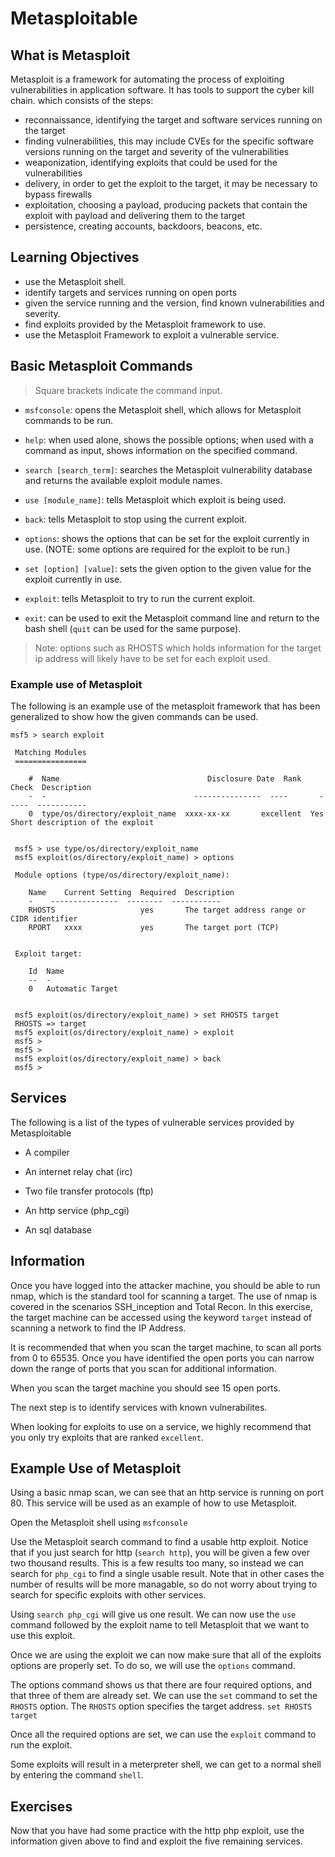 # Metasploitable

## What is Metasploit
Metasploit is a framework for automating the process of exploiting vulnerabilities in application software. It has tools to support the cyber kill chain. which consists of the steps: 
- reconnaissance, identifying the target and software services running on the target
- finding vulnerabilities, this may include CVEs for the specific software versions running on the target and severity of the vulnerabilities
- weaponization, identifying exploits that could be used for the vulnerabilities
- delivery, in order to get the exploit to the target, it may be necessary to bypass firewalls
- exploitation, choosing a payload, producing packets that contain the exploit with payload and delivering them to the target
- persistence, creating accounts, backdoors, beacons, etc. 

## Learning Objectives
- use the Metasploit shell.
- identify targets and services running on open ports
- given the service running and the version, find known vulnerabilities and severity.
- find exploits provided by the Metasploit framework to use.
- use the Metasploit Framework to exploit a vulnerable service.



## Basic Metasploit Commands 

> Square brackets indicate the command input.

- `msfconsole`: opens the Metasploit shell, which allows for Metasploit commands to be run.

- `help`: when used alone, shows the possible options; when used with a command as input, shows information on the specified command.

- `search [search_term]`: searches the Metasploit vulnerability database and returns the available exploit module names.

- `use [module_name]`: tells Metasploit which exploit is being used.

- `back`: tells Metasploit to stop using the current exploit.

- `options`: shows the options that can be set for the exploit currently in use. (NOTE: some options are required for the exploit to be run.)

- `set [option] [value]`: sets the given option to the given value for the exploit currently in use.

- `exploit`: tells Metasploit to try to run the current exploit.

- `exit`: can be used to exit the Metasploit command line and return to the bash shell (`quit` can be used for the same purpose).

> Note: options such as RHOSTS which holds information for the target ip address will likely have to be set for each exploit used.

### Example use of Metasploit

The following is an example use of the metasploit framework that has been generalized to show how the given commands can be used.

<!--![Metasploit Command Line Example](/assets/img/Metasploitable/m-h_example_cmd_line.png)-->

```
msf5 > search exploit

 Matching Modules
 ================

    #  Name                                 Disclosure Date  Rank       Check  Description
    -  -                                 ---------------  ----       -----  -----------
    0  type/os/directory/exploit_name  xxxx-xx-xx       excellent  Yes    Short description of the exploit


 msf5 > use type/os/directory/exploit_name
 msf5 exploit(os/directory/exploit_name) > options

 Module options (type/os/directory/exploit_name):

    Name    Current Setting  Required  Description
    -    ---------------  --------  -----------
    RHOSTS                   yes       The target address range or CIDR identifier
    RPORT   xxxx             yes       The target port (TCP)


 Exploit target:

    Id  Name
    --  -
    0   Automatic Target


 msf5 exploit(os/directory/exploit_name) > set RHOSTS target
 RHOSTS => target
 msf5 exploit(os/directory/exploit_name) > exploit
 msf5 >
 msf5 >
 msf5 exploit(os/directory/exploit_name) > back
 msf5 >
```

<!--
<pre>
msf > use windows/smb/ms08_067_netapi
exploit(ms08_067_netapi) > show options
exploit(ms08_067_netapi) > set RHOST 10.0.0.1
exploit(ms08_067_netapi) > show targets
exploit(ms08_067_netapi) > set target 0
</pre>
-->



## Services

The following is a list of the types of vulnerable services provided by Metasploitable

- A compiler

- An internet relay chat (irc)

- Two file transfer protocols (ftp)

- An http service (php_cgi)

- An sql database



## Information

Once you have logged into the attacker machine, you should be able to run nmap, which is the standard tool for scanning a target. The use of nmap
is covered in the scenarios SSH_inception and Total Recon. In this exercise, the target machine can be accessed using the keyword `target` instead of scanning a network to find the IP Address.

It is recommended that when you scan the target machine, to scan all ports from 0 to 65535. Once you have identified the open ports you can narrow down the range of ports that you scan for additional information.

When you scan the target machine you should see 15 open ports.

The next step is to identify services with known vulnerabilites.

When looking for exploits to use on a service, we highly recommend that you only try exploits that are ranked `excellent`.



## Example Use of Metasploit

Using a basic nmap scan, we can see that an http service is running on port 80. This service will be used as an example of how to use Metasploit. 

Open the Metasploit shell using `msfconsole`

Use the Metasploit search command to find a usable http exploit. Notice that if you just search for http (`search http`), you will be given a few over two thousand results. This is a few results too many, so instead we can search for `php_cgi` to find a single usable result. Note that in other cases the number of results will be more managable, so do not worry about trying to search for specific exploits with other services.

Using `search php_cgi` will give us one result. We can now use the `use` command followed by the exploit name to tell Metasploit that we want to use this exploit.

Once we are using the exploit we can now make sure that all of the exploits options are properly set. To do so, we will use the `options` command.

The options command shows us that there are four required options, and that three of them are already set. We can use the `set` command to set the `RHOSTS` option. The `RHOSTS` option specifies the target address. `set RHOSTS target`

Once all the required options are set, we can use the `exploit` command to run the exploit.

Some exploits will result in a meterpreter shell, we can get to a normal shell by entering the command `shell`.



## Exercises

Now that you have had some practice with the http php exploit, use the information given above to find and exploit the five remaining services.

<question>
<question>
<question>
<question>
<question>
<question>
<question>
<question>

